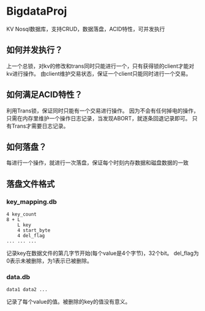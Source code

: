 # BigdataProj

KV Nosql数据库，支持CRUD，数据落盘，ACID特性，可并发执行

## 如何并发执行？
上一个总锁，对kv的修改和trans同时只能进行一个，只有获得锁的client才能对kv进行操作。
由client维护交易状态，保证一个client只能同时进行一个交易。

## 如何满足ACID特性？
利用Trans锁，保证同时只能有一个交易进行操作。
因为不会有任何掉电的操作，只需在内存里维护一个操作日志记录，当发现ABORT，就逐条回退记录即可。
只有Trans才需要日志记录。

## 如何落盘？
每进行一个操作，就进行一次落盘，保证每个时刻内存数据和磁盘数据的一致

## 落盘文件格式

### key_mapping.db
    4 key_count
    8 + L 
        L key 
        4 start_byte 
        4 del_flag
    ... ... ...

记录key在数据文件的第几字节开始(每个value是4个字节)，32个bit。
del_flag为0表示未被删除，为1表示已被删除。

### data.db
    data1 data2 ...
记录了每个value的值。被删除的key的值没有意义。